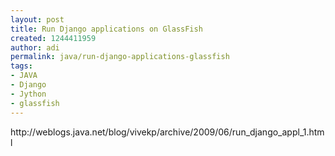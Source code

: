 ```yaml
---
layout: post
title: Run Django applications on GlassFish
created: 1244411959
author: adi
permalink: java/run-django-applications-glassfish
tags:
- JAVA
- Django
- Jython
- glassfish
---
```

<p>http://weblogs.java.net/blog/vivekp/archive/2009/06/run_django_appl_1.html</p>
